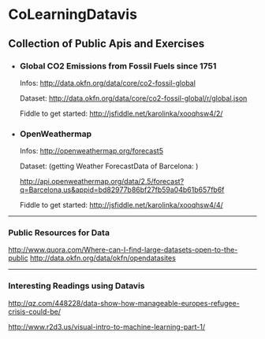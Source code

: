
# CoLearningDatavis

## Collection of Public Apis and Exercises


 - ### Global CO2 Emissions from Fossil Fuels since 1751

	Infos:
	http://data.okfn.org/data/core/co2-fossil-global
	
    Dataset:
	http://data.okfn.org/data/core/co2-fossil-global/r/global.json
	
	Fiddle to get started:
	http://jsfiddle.net/karolinka/xooqhsw4/2/

 

 - ### OpenWeathermap
   
   Infos: http://openweathermap.org/forecast5
   
   Dataset:  (getting Weather ForecastData of Barcelona: )
   
   http://api.openweathermap.org/data/2.5/forecast?q=Barcelona,us&appid=bd82977b86bf27fb59a04b61b657fb6f
   
   Fiddle to get started: http://jsfiddle.net/karolinka/xooqhsw4/4/

----------

### Public Resources for Data

http://www.quora.com/Where-can-I-find-large-datasets-open-to-the-public
http://data.okfn.org/data/okfn/opendatasites


----------
### Interesting Readings using Datavis

http://qz.com/448228/data-show-how-manageable-europes-refugee-crisis-could-be/

http://www.r2d3.us/visual-intro-to-machine-learning-part-1/

